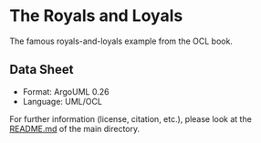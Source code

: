 # The Royals and Loyals
The famous royals-and-loyals example from the OCL book.

## Data Sheet
* Format:               ArgoUML 0.26
* Language:             UML/OCL

For further information (license, citation, etc.), please look at the [README.md](../README.md)
of the main directory. 
